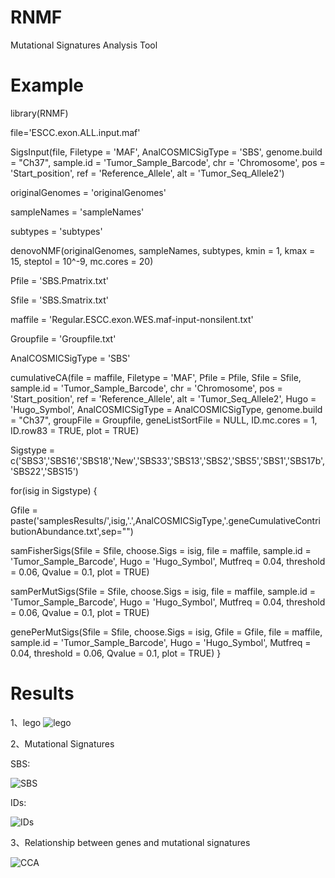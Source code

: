 # RNMF
Mutational Signatures Analysis Tool

# Example
library(RNMF)

file='ESCC.exon.ALL.input.maf'

SigsInput(file, Filetype = 'MAF', AnalCOSMICSigType = 'SBS', genome.build = "Ch37", sample.id = 'Tumor_Sample_Barcode', chr = 'Chromosome', pos = 'Start_position', ref = 'Reference_Allele', alt = 'Tumor_Seq_Allele2')

originalGenomes = 'originalGenomes'

sampleNames = 'sampleNames'

subtypes = 'subtypes'

denovoNMF(originalGenomes, sampleNames, subtypes, kmin = 1, kmax = 15, steptol = 10^-9, mc.cores = 20)

Pfile = 'SBS.Pmatrix.txt'

Sfile = 'SBS.Smatrix.txt'

maffile = 'Regular.ESCC.exon.WES.maf-input-nonsilent.txt'

Groupfile = 'Groupfile.txt'

AnalCOSMICSigType = 'SBS'

cumulativeCA(file = maffile, Filetype = 'MAF', 
             Pfile = Pfile, Sfile = Sfile, 
             sample.id = 'Tumor_Sample_Barcode', chr = 'Chromosome', 
             pos = 'Start_position', ref = 'Reference_Allele', 
             alt = 'Tumor_Seq_Allele2', Hugo = 'Hugo_Symbol', 
             AnalCOSMICSigType = AnalCOSMICSigType, 
             genome.build = "Ch37", 
             groupFile = Groupfile, 
             geneListSortFile = NULL, 
             ID.mc.cores = 1, 
             ID.row83 = TRUE, 
             plot = TRUE) 

Sigstype = c('SBS3','SBS16','SBS18','New','SBS33','SBS13','SBS2','SBS5','SBS1','SBS17b','SBS22','SBS15')

for(isig in Sigstype)
{

  Gfile = paste('samplesResults/',isig,'.',AnalCOSMICSigType,'.geneCumulativeContributionAbundance.txt',sep="")
  
  samFisherSigs(Sfile = Sfile, choose.Sigs = isig, file = maffile,
                sample.id = 'Tumor_Sample_Barcode', Hugo = 'Hugo_Symbol', 
                Mutfreq = 0.04, threshold = 0.06, Qvalue = 0.1, plot = TRUE) 
				
  samPerMutSigs(Sfile = Sfile, choose.Sigs = isig,
                file = maffile, sample.id = 'Tumor_Sample_Barcode',
                Hugo = 'Hugo_Symbol', Mutfreq = 0.04, 
                threshold = 0.06, Qvalue = 0.1, plot = TRUE) 
				
  genePerMutSigs(Sfile = Sfile, choose.Sigs = isig, 
                 Gfile = Gfile, file = maffile,
                 sample.id = 'Tumor_Sample_Barcode', Hugo = 'Hugo_Symbol', 
                 Mutfreq = 0.04, threshold = 0.06, Qvalue = 0.1, plot = TRUE) 
}

# Results
1、lego
![lego](http://m.qpic.cn/psc?/V53vEq5F3gyvJk3g2XrK3cjeBv1WZzrh/TmEUgtj9EK6.7V8ajmQrEDBEzeC5KR9d7rIyJ9dVHeZK7qoqxvjm.PynUSyvUD831wN4*g0BrPoQUCgiIgu2y1jBUldvbKf8ymfE5y4usFM!/b&bo=jwVvAwAAAAADN*Q!&rf=viewer_4)

2、Mutational Signatures

SBS:

![SBS](http://m.qpic.cn/psc?/V53vEq5F3gyvJk3g2XrK3cjeBv1WZzrh/TmEUgtj9EK6.7V8ajmQrEDhpF4ZiC7avmykxEueRyUN.KPw2iJ3MCL5lBYu9p2Rao9n11uLBCla0Iz.4OEDjjGI3vfUId00cWN0VAg0SnKY!/b&bo=NAY4BAAAAAADNxw!&rf=viewer_4)

IDs:

![IDs](http://m.qpic.cn/psc?/V53vEq5F3gyvJk3g2XrK3cjeBv1WZzrh/TmEUgtj9EK6.7V8ajmQrEG9yNrfuj.1vyY7DCRObHgicQh1nwbkiJI4y5A95X4uRzqeUwg2dYFINzpb1fpFgn9nOtLZYNYjeouUVyNWTFxY!/b&bo=HwV1AwAAAAADJ24!&rf=viewer_4)

3、Relationship between genes and mutational signatures

![CCA](http://m.qpic.cn/psc?/V53vEq5F3gyvJk3g2XrK3cjeBv1WZzrh/TmEUgtj9EK6.7V8ajmQrEBkUkrL4egd.5IZ5nZQJ1pYL4JFr*CWHlZpXeFDLuxmkUgZtWRMM.ZpBmARUGJOxDj3q6jzW9t1.TAMicGFcVjo!/b&bo=nwc4BAAAAAADR8Y!&rf=viewer_4)

